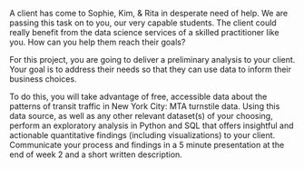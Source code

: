 A client has come to Sophie, Kim, & Rita in desperate need of help. We are passing this task on to you, our very capable students. The client could really benefit from the data science services of a skilled practitioner like you. How can you help them reach their goals?

For this project, you are going to deliver a preliminary analysis to your client. Your goal is to address their needs so that they can use data to inform their business choices.

To do this, you will take advantage of free, accessible data about the patterns of transit traffic in New York City: MTA turnstile data. Using this data source, as well as any other relevant dataset(s) of your choosing, perform an exploratory analysis in Python and SQL that offers insightful and actionable quantitative findings (including visualizations) to your client. Communicate your process and findings in a 5 minute presentation at the end of week 2 and a short written description.
